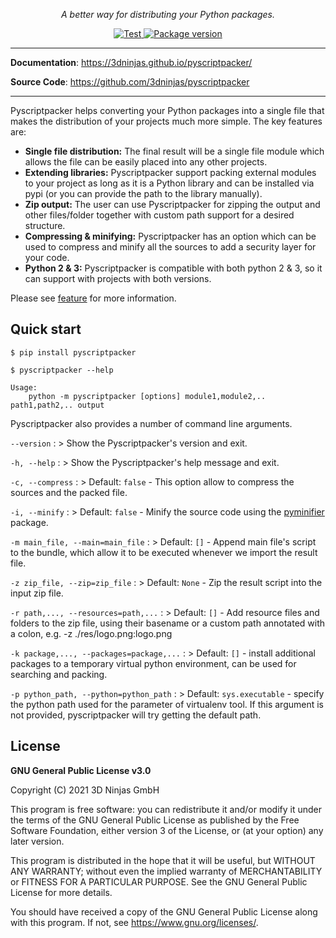 <p align="center">
    <em>A better way for distributing your Python packages.</em>
</p>
<p align="center">
    <a href="https://github.com/3dninjas/pyscriptpacker/actions/workflows/unittests.yaml" target="_blank">
        <img src="https://github.com/3dninjas/pyscriptpacker/actions/workflows/unittests.yaml/badge.svg" alt="Test">
    </a>
    <a href="https://pypi.org/project/pyscriptpacker/" target="_blank">
        <img src="https://img.shields.io/pypi/v/pyscriptpacker?color=%2334D058&label=pypi%20package" alt="Package version">
    </a>
</p>

---

**Documentation**: <a href="https://3dninjas.github.io/pyscriptpacker/" target="_blank">https://3dninjas.github.io/pyscriptpacker/</a>

**Source Code**: <a href="https://github.com/3dninjas/pyscriptpacker" target="_blank">https://github.com/3dninjas/pyscriptpacker</a>

---

Pyscriptpacker helps converting your Python packages into a single file that makes the distribution of your projects much more simple.
The key features are:

- **Single file distribution:** The final result will be a single file module which allows the file can be easily placed into any other projects.
- **Extending libraries:** Pyscriptpacker support packing external modules to your project as long as it is a Python library and can be installed via pypi (or you can provide the path to the library manually).
- **Zip output:** The user can use Pyscriptpacker for zipping the output and other files/folder together with custom path support for a desired structure.
- **Compressing & minifying:** Pyscriptpacker has an option which can be used to compress and minify all the sources to add a security layer for your code.
- **Python 2 & 3:** Pyscriptpacker is compatible with both python 2 & 3, so it can support with projects with both versions.

Please see [feature](/features) for more information.

## Quick start

``` console
$ pip install pyscriptpacker

$ pyscriptpacker --help

Usage:
    python -m pyscriptpacker [options] module1,module2,.. path1,path2,.. output
```

Pyscriptpacker also provides a number of command line arguments.

`--version` 
:   > Show the Pyscriptpacker's version and exit.

`-h, --help`
:   > Show the Pyscriptpacker's help message and exit.

`-c, --compress`
:   > Default: `false` - This option allow to compress the sources and the packed file.

`-i, --minify`
:   > Default: `false` - Minify the source code using the [pyminifier](https://github.com/liftoff/pyminifier) package.

`-m main_file, --main=main_file`
:   > Default: `[]` - Append main file's script to the bundle, which allow it to be executed whenever we import the result file.

`-z zip_file, --zip=zip_file`
:   > Default: `None` - Zip the result script into the input zip file.

`-r path,..., --resources=path,...`
:   > Default: `[]` - Add resource files and folders to the zip file, using their basename or a custom path annotated with a colon, e.g. -z ./res/logo.png:logo.png

`-k package,..., --packages=package,...`
:   > Default: `[]` - install additional packages to a temporary virtual python environment, can be used for searching and packing.

`-p python_path, --python=python_path`
:   > Default: `sys.executable` - specify the python path used for the parameter of virtualenv tool. If this argument is not provided, pyscriptpacker will try getting the default path.

## License

**GNU General Public License v3.0**

Copyright (C) 2021 3D Ninjas GmbH

This program is free software: you can redistribute it and/or modify
it under the terms of the GNU General Public License as published by
the Free Software Foundation, either version 3 of the License, or
(at your option) any later version.

This program is distributed in the hope that it will be useful,
but WITHOUT ANY WARRANTY; without even the implied warranty of
MERCHANTABILITY or FITNESS FOR A PARTICULAR PURPOSE.  See the
GNU General Public License for more details.

You should have received a copy of the GNU General Public License
along with this program.  If not, see <https://www.gnu.org/licenses/>.
